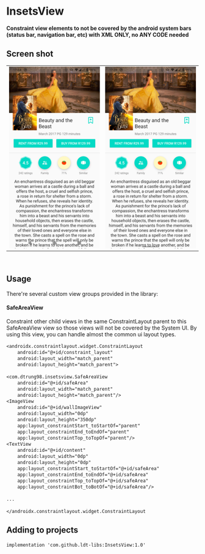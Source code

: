 # InsetsView
**Constraint view elements to not be covered by the android system bars (status bar, navigation bar, etc) with XML ONLY, no ANY CODE needed**

## Screen shot

<div align="center">
  <table align="center" border="0" >
  <tr>
    <td> <img width="360"
src="https://raw.githubusercontent.com/dtrung98/Source/master/9ff8de686f469018c957.jpg"/></td>
    <td> <img width="360"
src="https://raw.githubusercontent.com/dtrung98/Source/master/54c689ea37c4c89a91d5.jpg"/></td>
  </tr>
</table>
  </div>
</br>

## Usage
There're several custom view groups provided in the library:

 #### SafeAreaView
 
Constraint other child views in the same ConstraintLayout parent to this SafeAreaView view so those views will not be covered by the System UI. By using this view, you can handle almost the common ui layout types.

```
<androidx.constraintlayout.widget.ConstraintLayout
    android:id="@+id/constraint_layout"
    android:layout_width="match_parent"
    android:layout_height="match_parent">

<com.dtrung98.insetsview.SafeAreaView
    android:id="@+id/safeArea"
    android:layout_width="match_parent"
    android:layout_height="match_parent"/>
<ImageView
    android:id="@+id/wallImageView"
    android:layout_width="0dp"
    android:layout_height="350dp"
    app:layout_constraintStart_toStartOf="parent"
    app:layout_constraintEnd_toEndOf="parent"
    app:layout_constraintTop_toTopOf="parent"/>
<TextView
    android:id="@+id/content"
    android:layout_width="0dp"
    android:layout_height="0dp"
    app:layout_constraintStart_toStartOf="@+id/safeArea"
    app:layout_constraintEnd_toEndOf="@+id/safeArea"
    app:layout_constraintTop_toTopOf="@+id/safeArea"
    app:layout_constraintBot_toBotOf="@+id/safeArea"/>

...

</androidx.constraintlayout.widget.ConstraintLayout
```

## Adding to projects
```
implementation 'com.github.ldt-libs:InsetsView:1.0'
```
